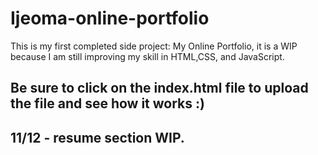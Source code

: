 # Ijeoma-online-portfolio
This is my first completed side project: My Online Portfolio, it is a WIP because I am still improving my skill in HTML,CSS, and JavaScript.

## Be sure to click on the index.html file to upload the file and see how it works :)

## 11/12 - resume section WIP.

